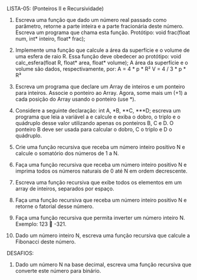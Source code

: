 ﻿LISTA-05: (Ponteiros II e Recursividade)

1. Escreva uma função que dado um número real passado como parâmetro,
retorne a parte inteira e a parte fracionária deste número. Escreva um
programa que chama esta função.
Protótipo:
void frac(float num, int* inteiro, float* frac);

2. Implemente uma função que calcule a área da superfície e o volume de uma
esfera de raio R. Essa função deve obedecer ao protótipo:
void calc_esfera(float R, float* area, float* volume);
A área da superfície e o volume são dados, respectivamente, por:
A = 4 * p * R²
V = 4 / 3 * p * R³

3. Escreva um programa que declare um Array de inteiros e um ponteiro para
inteiros. Associe o ponteiro ao Array. Agora, some mais um (+1) a cada
posição do Array usando o ponteiro (use *).

4. Considere a seguinte declaração: int A, *B, **C, ***D; escreva um programa
que leia a variável a e calcule e exiba o dobro, o triplo e o quádruplo desse
valor utilizando apenas os ponteiros B, C e D. O ponteiro B deve ser usada
para calcular o dobro, C o triplo e D o quádruplo.

5. Crie uma função recursiva que receba um número inteiro positivo N e calcule
o somatório dos números de 1 a N.

6. Faça uma função recursiva que receba um número inteiro positivo N e
imprima todos os números naturais de 0 até N em ordem decrescente.

7. Escreva uma função recursiva que exibe todos os elementos em um array de
inteiros, separados por espaço.

8. Faça uma função recursiva que receba um número inteiro positivo N e
retorne o fatorial desse número.

9. Faça uma função recursiva que permita inverter um número inteiro N.
Exemplo: 123  -321.

10. Dado um número inteiro N, escreva uma função recursiva que calcule a
Fibonacci deste número.

DESAFIOS:

1. Dado um número N na base decimal, escreva uma função recursiva que
converte este número para binário.
